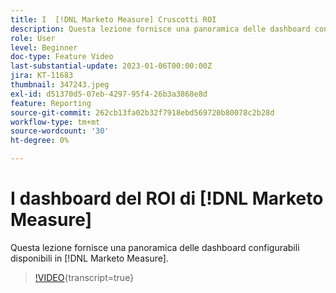 ```yaml
---
title: I  [!DNL Marketo Measure] Cruscotti ROI
description: Questa lezione fornisce una panoramica delle dashboard configurabili disponibili in  [!DNL Marketo Measure].
role: User
level: Beginner
doc-type: Feature Video
last-substantial-update: 2023-01-06T00:00:00Z
jira: KT-11683
thumbnail: 347243.jpeg
exl-id: d51370d5-07eb-4297-95f4-26b3a3868e8d
feature: Reporting
source-git-commit: 262cb13fa02b32f7918ebd569720b80078c2b28d
workflow-type: tm+mt
source-wordcount: '30'
ht-degree: 0%

---
```


# I dashboard del ROI di [!DNL Marketo Measure]

Questa lezione fornisce una panoramica delle dashboard configurabili disponibili in [!DNL Marketo Measure].

>[!VIDEO](https://video.tv.adobe.com/v/3421992/?learn=on&captions=ita){transcript=true}
